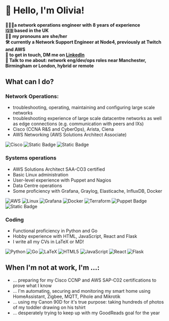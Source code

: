# 👋 Hello, I'm Olivia! 
#### 👩🏻‍💻a network operations engineer with 8 years of experience <br> 🇬🇧 based in the UK  <br>🏳️‍🌈 my pronouns are she/her  <br> 🛠️ currently a Network Support Engineer at Node4, previously at Twitch and AWS <br> 🤙 to get in touch, DM me on  [LinkedIn](https://www.linkedin.com/in/oanders) <br> 📩 Talk to me about: network eng/dev/ops roles near Manchester, Birmingham or London, hybrid or remote 
## What can I do? 

### Network Operations:
  * troubleshooting, operating, maintaining and configuring large scale networks
  * troubleshooting experience of large scale datacentre networks as well as edge connections (e.g. communication with peers and IXs)
  * Cisco (CCNA R&S and CyberOps), Arista, Ciena
  * AWS Networking (AWS Solutions Architect Associate)

![Cisco](https://img.shields.io/badge/cisco-%23049fd9.svg?style=for-the-badge&logo=cisco&logoColor=black) ![Static Badge](https://img.shields.io/badge/ARISTA-ARISTA?style=for-the-badge&color=%2316335c)
![Static Badge](https://img.shields.io/badge/CIENA-CIENA?style=for-the-badge&color=%2396121b)


### Systems operations
  * AWS Solutions Architect SAA-CO3 certified   
  * Basic Linux administration
  * User-level experience with Puppet and Nagios 
  * Data Centre operations
  * Some proficiency with Grafana, Graylog, Elasticache, InfluxDB, Docker

![AWS](https://img.shields.io/badge/AWS-%23FF9900.svg?style=for-the-badge&logo=amazon-aws&logoColor=white) ![Linux](https://img.shields.io/badge/Linux-FCC624?style=for-the-badge&logo=linux&logoColor=black)  ![Grafana](https://img.shields.io/badge/grafana-%23F46800.svg?style=for-the-badge&logo=grafana&logoColor=white) ![Docker](https://img.shields.io/badge/docker-%230db7ed.svg?style=for-the-badge&logo=docker&logoColor=white) ![Terraform](https://img.shields.io/badge/terraform-%235835CC.svg?style=for-the-badge&logo=terraform&logoColor=white)
![Puppet Badge](https://img.shields.io/badge/Puppet-FFAE1A?logo=puppet&logoColor=fff&style=for-the-badge) ![Static Badge](https://img.shields.io/badge/NAGIOS-NAGIOS?style=for-the-badge&color=%238FE28D)


### Coding
  * Functional proficiency in Python and Go
  * Hobby experience with HTML, JavaScript, React and Flask
  * I write all my CVs in LaTeX or MD!
    
![Python](https://img.shields.io/badge/python-3670A0?style=for-the-badge&logo=python&logoColor=ffdd54) 
![Go](https://img.shields.io/badge/go-%2300ADD8.svg?style=for-the-badge&logo=go&logoColor=white) 
![LaTeX](https://img.shields.io/badge/latex-%23008080.svg?style=for-the-badge&logo=latex&logoColor=white)
![HTML5](https://img.shields.io/badge/html5-%23E34F26.svg?style=for-the-badge&logo=html5&logoColor=white)
![JavaScript](https://img.shields.io/badge/javascript-%23323330.svg?style=for-the-badge&logo=javascript&logoColor=%23F7DF1E)
![React](https://img.shields.io/badge/react-%2320232a.svg?style=for-the-badge&logo=react&logoColor=%2361DAFB)
![Flask](https://img.shields.io/badge/flask-%23000.svg?style=for-the-badge&logo=flask&logoColor=white)


## When I'm not at work, I'm ...:
* ... preparing for my Cisco CCNP and AWS SAP-C02 certifications to prove what I know
* ... I'm automating, securing and monitoring my smart home using HomeAssistant, Zigbee, MQTT, Pihole and Mikrotik 
* ... using my Canon 90D for it's true purpose: taking hundreds of photos of my toddler drawing on his tshirt 
* ... desperately trying to keep up with my GoodReads goal for the year 

